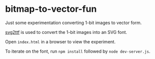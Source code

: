 # bitmap-to-vector-fun

Just some experimentation converting 1-bit images to vector form.

[svg2ttf](https://github.com/fontello/svg2ttf) is used to convert the 1-bit images into an SVG font.

Open `index.html` in a browser to view the experiment.

To iterate on the font, run `npm install` followed by `node dev-server.js`.
